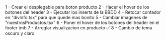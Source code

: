  
 1 - Crear el desplegable para boton producto
 2 - Hacer el hover de los botones del header
 3 - Ejecutar los inserts de la BBDD
 4 - Retocar contador en "divInfo.tsx" para que quede mas bonito
 5 - Cambiar imagenes de "nuestrosProductos.tsx"
 6 - Poner el hover de los botones del header en el footer tmb
 7 - Arreglar visualizacion en producto ✅
 8 - Cambio de tema oscuro y claro